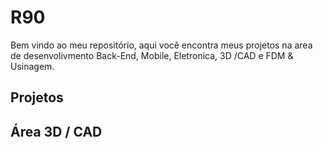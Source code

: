 # R90
Bem vindo ao meu repositório, aqui você encontra meus projetos na area de desenvolivmento Back-End, Mobile, Eletronica, 3D /CAD e FDM & Usinagem.
## Projetos
## Área 3D / CAD
